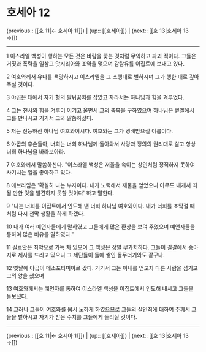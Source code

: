 # 호세아 12

(previous:: [[호 11|← 호세아 11]]) | (up:: [[호세아]]) | (next:: [[호 13|호세아 13 →]])

***




1 
이스라엘 백성이 행하는 모든 것은 바람을 좇는 것처럼 무익하고 파괴 적이다. 그들은 거짓과 폭력을 일삼고 앗시리아와 조약을 맺으며 감람유를 이집트에 보내고 있다. 



2 
여호와께서 유다를 책망하시고 이스라엘을 그 소행대로 벌하시며 그가 행한 대로 갚아 주실 것이다. 



3 
야곱은 태에서 자기 형의 발뒤꿈치를 잡았고 자라서는 하나님과 힘을 겨루었다. 



4 
그는 천사와 힘을 겨루어 이기고 울면서 그의 축복을 구하였으며 하나님은 벧엘에서 그를 만나시고 거기서 그와 말씀하셨다. 



5 
저는 전능하신 하나님 여호와이시다. 여호와는 그가 경배받으실 이름이다. 



6 
야곱의 후손들아, 너희는 너희 하나님께 돌아와서 사랑과 정의의 원리대로 살고 항상 너희 하나님을 바라보아라. 



7 
여호와께서 말씀하신다. "이스라엘 백성은 저울을 속이는 상인처럼 정직하지 못하여 사기치는 일을 좋아하고 있다. 



8 
에브라임은 '확실히 나는 부자이다. 내가 노력해서 재물을 얻었으니 아무도 내게서 죄될 만한 것을 발견하지 못할 것이다' 하고 말한다. 



9 
"나는 너희를 이집트에서 인도해 낸 너희 하나님 여호와이다. 내가 너희를 초막절 때처럼 다시 천막 생활을 하게 하겠다. 



10 
내가 여러 예언자들에게 말하였고 그들에게 많은 환상을 보여 주었으며 예언자들을 통하여 많은 비유를 말하였다." 



11 
길르앗은 죄악으로 가득 차 있으며 그 백성은 정말 무가치하다. 그들이 길갈에서 송아지로 제사를 드리고 있으니 그 제단들이 들에 쌓인 돌무더기와도 같구나. 



12 
옛날에 야곱이 메소포타미아로 갔다. 거기서 그는 아내를 얻고자 다른 사람을 섬기고 그의 양을 쳤으며 



13 
여호와께서는 예언자를 통하여 이스라엘 백성을 이집트에서 인도해 내시고 그들을 돌보셨다. 



14 
그러나 그들이 여호와를 몹시 노하게 하였으므로 그들의 살인죄에 대하여 주께서 그들을 벌하시고 자기가 받은 수치를 그들에게 돌리실 것이다.

***

(previous:: [[호 11|← 호세아 11]]) | (up:: [[호세아]]) | (next:: [[호 13|호세아 13 →]])
